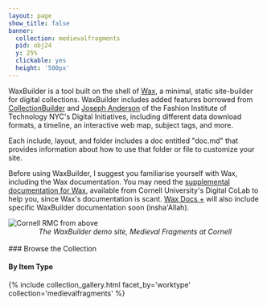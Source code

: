 ```yaml
---
layout: page
show_title: false
banner:
  collection: medievalfragments
  pid: obj24
  y: 25%
  clickable: yes
  height: '500px'
---
```

WaxBuilder is a tool built on the shell of [Wax](https://minicomp.github.io/wax/), a minimal, static site-builder for digital collections. WaxBuilder includes added features borrowed from [CollectionBuilder](https://collectionbuilder.github.io) and [Joseph Anderson](https://github.com/fitnycdigitalinitiatives) of the Fashion Institute of Technology NYC's Digital Initiatives, including different data download formats, a timeline, an interactive web map, subject tags, and more.

Each include, layout, and folder includes a doc entitled "doc.md" that provides information about how to use that folder or file to customize your site.

Before using WaxBuilder, I suggest you familiarise yourself with Wax, including the Wax documentation. You may need the [supplemental documentation for Wax](https://kam535.github.io/wax-documentation/), available from Cornell University's Digital CoLab to help you, since Wax's documentation is scant. [Wax Docs +](https://kam535.github.io/wax-documentation/) will also include specific WaxBuilder documentation soon (insha'Allah).

<img src="https://kam535.github.io/waxbuilder/img/medievalfragments.png" class="center" alt="Cornell RMC from above">
<div style="text-align:center">
<em>The WaxBuilder demo site, Medieval Fragments at Cornell</em>
</div>

<br> 
### Browse the Collection

#### By Item Type
{% include collection_gallery.html facet_by='worktype' collection='medievalfragments' %}
